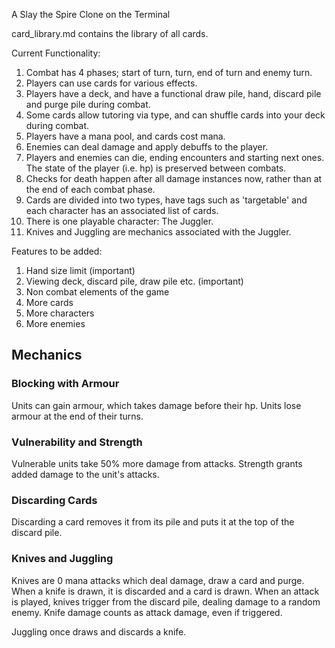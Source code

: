 A Slay the Spire Clone on the Terminal

card_library.md contains the library of all cards.

Current Functionality:
1. Combat has 4 phases; start of turn, turn, end of turn and enemy turn.
1. Players can use cards for various effects.
2. Players have a deck, and have a functional draw pile, hand, discard pile and purge pile during combat.
3. Some cards allow tutoring via type, and can shuffle cards into your deck during combat.
4. Players have a mana pool, and cards cost mana.
4. Enemies can deal damage and apply debuffs to the player.
5. Players and enemies can die, ending encounters and starting next ones. The state of the player (i.e. hp) is preserved between combats.
6. Checks for death happen after all damage instances now, rather than at the end of each combat phase.
7. Cards are divided into two types, have tags such as 'targetable' and each character has an associated list of cards.
7. There is one playable character: The Juggler.
8. Knives and Juggling are mechanics associated with the Juggler.

Features to be added:
1. Hand size limit (important)
2. Viewing deck, discard pile, draw pile etc. (important)
3. Non combat elements of the game
4. More cards
5. More characters
6. More enemies

## Mechanics
### Blocking with Armour
Units can gain armour, which takes damage before their hp. Units lose armour at the end of their turns.

### Vulnerability and Strength
Vulnerable units take 50% more damage from attacks. Strength grants added damage to the unit's attacks.

### Discarding Cards
Discarding a card removes it from its pile and puts it at the top of the discard pile.

### Knives and Juggling
Knives are 0 mana attacks which deal damage, draw a card and purge. When a knife is drawn, it is discarded and a card is drawn.
When an attack is played, knives trigger from the discard pile, dealing damage to a random enemy. Knife damage counts as attack damage, even if triggered.

Juggling once draws and discards a knife.